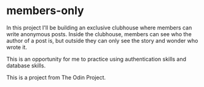 # members-only

In this project I'll be building an exclusive clubhouse where members can write anonymous posts. Inside the clubhouse, members can see who the author of a post is, but outside they can only see the story and wonder who wrote it.

This is an opportunity for me to practice using authentication skills and database skills.

This is a project from The Odin Project.
